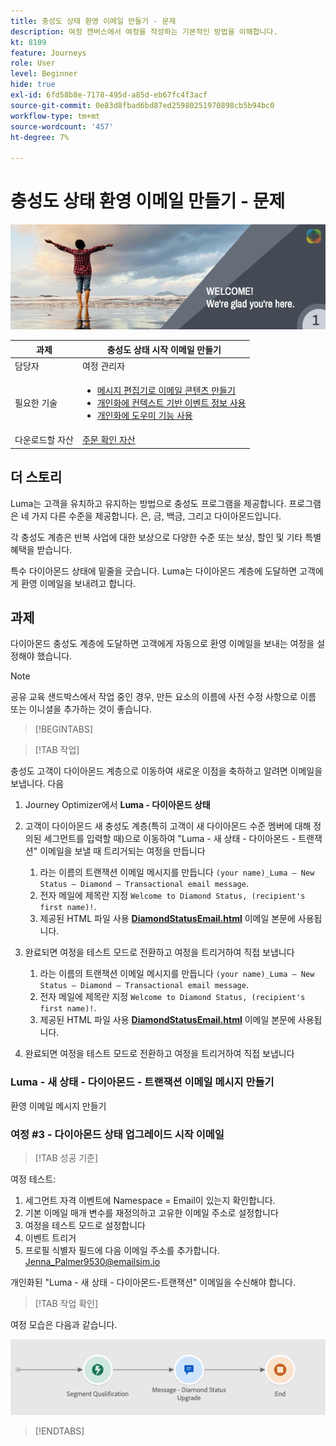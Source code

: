 ```yaml
---
title: 충성도 상태 환영 이메일 만들기 - 문제
description: 여정 캔버스에서 여정을 작성하는 기본적인 방법을 이해합니다.
kt: 8109
feature: Journeys
role: User
level: Beginner
hide: true
exl-id: 6fd58b8e-7178-495d-a85d-eb67fc4f3acf
source-git-commit: 0e83d8fbad6bd87ed25980251970898cb5b94bc0
workflow-type: tm+mt
source-wordcount: '457'
ht-degree: 7%

---
```


# 충성도 상태 환영 이메일 만들기 - 문제

![AJO 충성도 상태 환영 이메일 - 챌린지 배너](/help/challenges/assets/email-assets/luma-transactional-onboarding-1.png)

| 과제 | 충성도 상태 시작 이메일 만들기 |
|---|---|
| 담당자 | 여정 관리자 |
| 필요한 기술 | <ul><li>[메시지 편집기로 이메일 콘텐츠 만들기](https://experienceleague.adobe.com/docs/journey-optimizer-learn/tutorials/create-messages/create-email-content-with-the-message-editor.html?lang=en)</li> <li>[개인화에 컨텍스트 기반 이벤트 정보 사용](https://experienceleague.adobe.com/docs/journey-optimizer-learn/tutorials/personalize-content/use-contextual-event-information-for-personalization.html?lang=en)</li><li>[개인화에 도우미 기능 사용](https://experienceleague.adobe.com/docs/journey-optimizer-learn/tutorials/personalize-content/use-helper-functions-for-personalization.html?lang=en)</li></ul> |
| 다운로드할 자산 | [주문 확인 자산](/help/challenges/assets/email-assets/order-confirmation-assets.zip) |

## 더 스토리

Luma는 고객을 유치하고 유지하는 방법으로 충성도 프로그램을 제공합니다. 프로그램은 네 가지 다른 수준을 제공합니다. 은, 금, 백금, 그리고 다이아몬드입니다.

각 충성도 계층은 반복 사업에 대한 보상으로 다양한 수준 또는 보상, 할인 및 기타 특별 혜택을 받습니다.

특수 다이아몬드 상태에 밑줄을 긋습니다. Luma는 다이아몬드 계층에 도달하면 고객에게 환영 이메일을 보내려고 합니다.

## 과제

다이아몬드 충성도 계층에 도달하면 고객에게 자동으로 환영 이메일을 보내는 여정을 설정해야 했습니다.

>[!NOTE]
> 공유 교육 샌드박스에서 작업 중인 경우, 만든 요소의 이름에 사전 수정 사항으로 이름 또는 이니셜을 추가하는 것이 좋습니다.

>[!BEGINTABS]

>[!TAB 작업]

충성도 고객이 다이아몬드 계층으로 이동하여 새로운 이점을 축하하고 알려면 이메일을 보냅니다. 다음

1. Journey Optimizer에서 **Luma - 다이아몬드 상태**
2. 고객이 다이아몬드 새 충성도 계층(특히 고객이 새 다이아몬드 수준 멤버에 대해 정의된 세그먼트를 입력할 때)으로 이동하여 &quot;Luma - 새 상태 - 다이아몬드 - 트랜잭션&quot; 이메일을 보낼 때 트리거되는 여정을 만듭니다
   1. 라는 이름의 트랜잭션 이메일 메시지를 만듭니다 `(your name)_Luma – New Status – Diamond – Transactional email message`.
   2. 전자 메일에 제목란 지정 `Welcome to Diamond Status, (recipient's first name)!`.
   3. 제공된 HTML 파일 사용 **[DiamondStatusEmail.html](/help/challenges/assets/email-assets/DiamondStatusEmail.html)** 이메일 본문에 사용됩니다.
3. 완료되면 여정을 테스트 모드로 전환하고 여정을 트리거하여 직접 보냅니다  

   1. 라는 이름의 트랜잭션 이메일 메시지를 만듭니다 `(your name)_Luma – New Status – Diamond – Transactional email message`.
   1. 전자 메일에 제목란 지정 `Welcome to Diamond Status, (recipient's first name)!`.
   1. 제공된 HTML 파일 사용 **[DiamondStatusEmail.html](/help/challenges/assets/email-assets/DiamondStatusEmail.html)** 이메일 본문에 사용됩니다.
4. 완료되면 여정을 테스트 모드로 전환하고 여정을 트리거하여 직접 보냅니다  

### Luma - 새 상태 - 다이아몬드 - 트랜잭션 이메일 메시지 만들기

환영 이메일 메시지 만들기

### **여정 #3 - 다이아몬드 상태 업그레이드 시작 이메일**


>[!TAB 성공 기준]

여정 테스트:

1. 세그먼트 자격 이벤트에 Namespace = Email이 있는지 확인합니다.
1. 기본 이메일 매개 변수를 재정의하고 고유한 이메일 주소로 설정합니다
1. 여정을 테스트 모드로 설정합니다
1. 이벤트 트리거
1. 프로필 식별자 필드에 다음 이메일 주소를 추가합니다. Jenna_Palmer9530@emailsim.io

개인화된 &quot;Luma - 새 상태 - 다이아몬드-트랜잭션&quot; 이메일을 수신해야 합니다.

>[!TAB 작업 확인]

여정 모습은 다음과 같습니다.

![다이아몬드 상태 업그레이드-여정](/help/challenges/assets/journey-luma-diamond-status-upgrade.png)

>[!ENDTABS]
